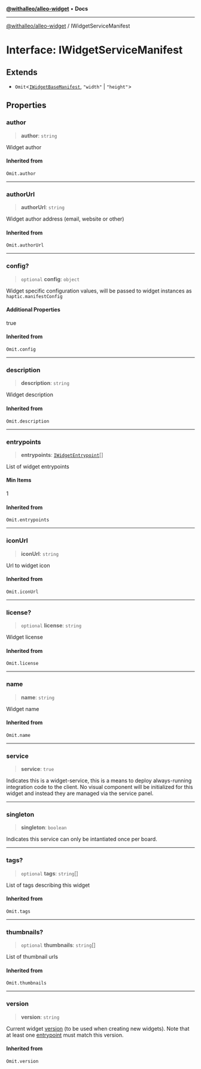 [**@withalleo/alleo-widget**](../README.md) • **Docs**

***

[@withalleo/alleo-widget](../globals.md) / IWidgetServiceManifest

# Interface: IWidgetServiceManifest

## Extends

- `Omit`\<[`IWidgetBaseManifest`](IWidgetBaseManifest.md), `"width"` \| `"height"`\>

## Properties

### author

> **author**: `string`

Widget author

#### Inherited from

`Omit.author`

***

### authorUrl

> **authorUrl**: `string`

Widget author address (email, website or other)

#### Inherited from

`Omit.authorUrl`

***

### config?

> `optional` **config**: `object`

Widget specific configuration values, will be passed to widget
instances as `haptic.manifestConfig`

#### Additional Properties

true

#### Inherited from

`Omit.config`

***

### description

> **description**: `string`

Widget description

#### Inherited from

`Omit.description`

***

### entrypoints

> **entrypoints**: [`IWidgetEntrypoint`](IWidgetEntrypoint.md)[]

List of widget entrypoints

#### Min Items

1

#### Inherited from

`Omit.entrypoints`

***

### iconUrl

> **iconUrl**: `string`

Url to widget icon

#### Inherited from

`Omit.iconUrl`

***

### license?

> `optional` **license**: `string`

Widget license

#### Inherited from

`Omit.license`

***

### name

> **name**: `string`

Widget name

#### Inherited from

`Omit.name`

***

### service

> **service**: `true`

Indicates this is a widget-service, this is a means to deploy always-running integration code to the client.
No visual component will be initialized for this widget and instead they are managed via the service panel.

***

### singleton

> **singleton**: `boolean`

Indicates this service can only be intantiated once per board.

***

### tags?

> `optional` **tags**: `string`[]

List of tags describing this widget

#### Inherited from

`Omit.tags`

***

### thumbnails?

> `optional` **thumbnails**: `string`[]

List of thumbnail urls

#### Inherited from

`Omit.thumbnails`

***

### version

> **version**: `string`

Current widget [version](../type-aliases/Semver.md) (to be used when creating new widgets).
Note that at least one [entrypoint](IWidgetBaseManifest.md#entrypoints) must match this version.

#### Inherited from

`Omit.version`
